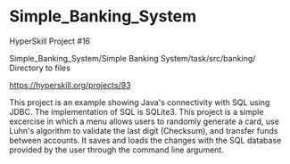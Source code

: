 # Simple_Banking_System
HyperSkill Project #16


Simple_Banking_System/Simple Banking System/task/src/banking/
Directory to files

https://hyperskill.org/projects/93

This project is an example showing Java's connectivity with SQL using JDBC. The implementation of SQL is SQLite3. This project is a simple excercise in which a menu allows users to randomly generate a card, use Luhn's algorithm to validate the last digit (Checksum), and transfer funds between accounts. It saves and loads the changes with the SQL database provided by the user through the command line argument.
